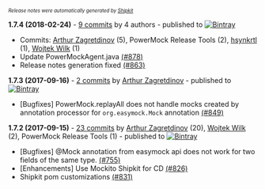 <sup><sup>*Release notes were automatically generated by [Shipkit](http://shipkit.org/)*</sup></sup>

**1.7.4 (2018-02-24)** - [9 commits](https://github.com/powermock/powermock/compare/powermock-1.7.3...powermock-1.7.4) by 4 authors - published to [![Bintray](https://img.shields.io/badge/Bintray-1.7.4-green.svg)](https://bintray.com/powermock/maven/powermock/powermock-1.7.4)
 - Commits: [Arthur Zagretdinov](https://github.com/thekingnothing) (5), PowerMock Release Tools (2), [hsynkrtl](https://github.com/hsynkrtl) (1), [Wojtek Wilk](https://github.com/wwilk) (1)
 - Update PowerMockAgent.java [(#878)](https://github.com/powermock/powermock/pull/878)
 - Release notes generation fixed [(#863)](https://github.com/powermock/powermock/pull/863)

**1.7.3 (2017-09-16)** - [2 commits](https://github.com/powermock/powermock/compare/powermock-1.7.2...powermock-1.7.3) by [Arthur Zagretdinov](https://github.com/thekingnothing) - published to [![Bintray](https://img.shields.io/badge/Bintray-1.7.3-green.svg)](https://bintray.com/powermock/maven/powermock/powermock-1.7.3)
 - [Bugfixes] PowerMock.replayAll does not handle mocks created by annotation processor for `org.easymock.Mock` annotation [(#849)](https://github.com/powermock/powermock/issues/849)

**1.7.2 (2017-09-15)** - [23 commits](https://github.com/powermock/powermock/compare/powermock-1.7.1...powermock-1.7.2) by [Arthur Zagretdinov](https://github.com/thekingnothing) (20), [Wojtek Wilk](https://github.com/wwilk) (2), PowerMock Release Tools (1) - published to [![Bintray](https://img.shields.io/badge/Bintray-1.7.2-green.svg)](https://bintray.com/powermock/maven/powermock/powermock-1.7.2)
 - [Bugfixes] @Mock annotation from easymock api does not work for two fields of the same type. [(#755)](https://github.com/powermock/powermock/issues/755)
 - [Enhancements] Use Mockito Shipkit for CD [(#826)](https://github.com/powermock/powermock/issues/826)
 - Shipkit pom customizations [(#831)](https://github.com/powermock/powermock/pull/831)


